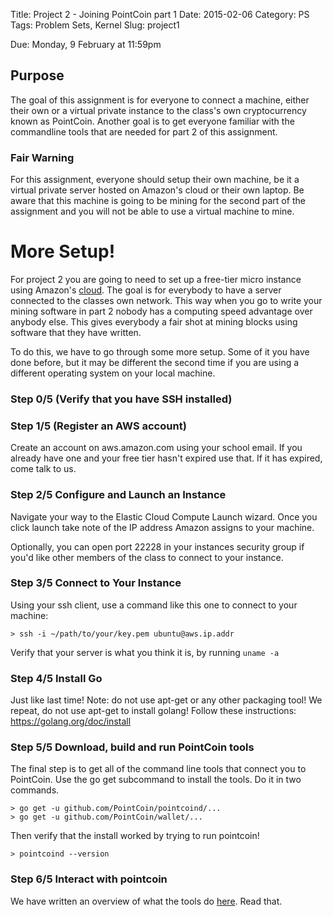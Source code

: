 Title: Project 2 - Joining PointCoin part 1
Date: 2015-02-06
Category: PS
Tags: Problem Sets, Kernel
Slug: project1

   <div class="due">
   Due: Monday, 9 February at 11:59pm
      </div>

## Purpose

The goal of this assignment is for everyone to connect a machine, either
their own or a virtual private instance to the class's own cryptocurrency 
known as PointCoin. Another goal is to get everyone familiar with the commandline
tools that are needed for part 2 of this assignment.


### Fair Warning

For this assignment, everyone should setup their own machine, be it a virtual private server 
hosted on Amazon's cloud or their own laptop. Be aware that this machine is going to 
be mining for the second part of the assignment and you will not be able to use a virtual
machine to mine. 


# More Setup!
For project 2 you are going to need to set up a free-tier micro instance using Amazon's 
[cloud](http://aws.amazon.com/). The goal is for everybody to have a server connected 
to the classes own network. This way when you go to write your mining software in part 2
nobody has a computing speed advantage over anybody else. This gives everybody a fair
shot at mining blocks using software that they have written. 

To do this, we have to go through some more setup. Some of it you have done before,
but it may be different the second time if you are using a different operating system
on your local machine.

### Step 0/5 (Verify that you have SSH installed)


### Step 1/5 (Register an AWS account)

Create an account on aws.amazon.com using your school email. If you already have one and 
your free tier hasn't expired use that. If it has expired, come talk to us.


### Step 2/5 Configure and Launch an Instance

Navigate your way to the Elastic Cloud Compute Launch wizard. Once you click launch take note
of the IP address Amazon assigns to your machine. 

Optionally, you can open port 22228 in your instances security group if you'd like
other members of the class to connect to your instance.


### Step 3/5 Connect to Your Instance

Using your ssh client, use a command like this one to connect to your machine:

```
> ssh -i ~/path/to/your/key.pem ubuntu@aws.ip.addr
```

Verify that your server is what you think it is, by running `uname -a`

### Step 4/5 Install Go

Just like last time!  Note: do not use apt-get or any other packaging tool!
We repeat, do not use apt-get to install golang!
Follow these instructions: https://golang.org/doc/install


### Step 5/5 Download, build and run PointCoin tools

The final step is to get all of the command line tools that connect you to PointCoin.
Use the go get subcommand to install the tools. Do it in two commands.

```
> go get -u github.com/PointCoin/pointcoind/...
> go get -u github.com/PointCoin/wallet/...
```

Then verify that the install worked by trying to run pointcoin!

```
> pointcoind --version
```

### Step 6/5 Interact with pointcoin
We have written an overview of what the tools do [here](overview.md). Read that.




